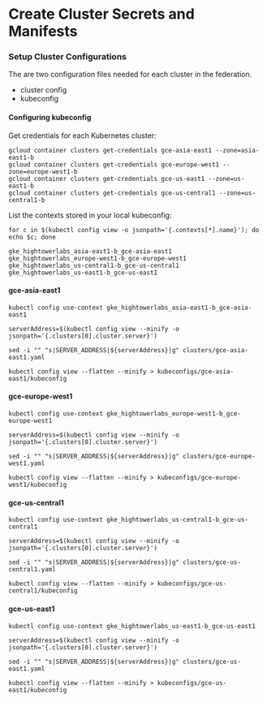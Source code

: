 # Create Cluster Secrets and Manifests

### Setup Cluster Configurations

The are two configuration files needed for each cluster in the federation.

* cluster config
* kubeconfig

#### Configuring kubeconfig

Get credentials for each Kubernetes cluster:

```
gcloud container clusters get-credentials gce-asia-east1 --zone=asia-east1-b
gcloud container clusters get-credentials gce-europe-west1 --zone=europe-west1-b
gcloud container clusters get-credentials gce-us-east1 --zone=us-east1-b
gcloud container clusters get-credentials gce-us-central1 --zone=us-central1-b
```

List the contexts stored in your local kubeconfig:

```
for c in $(kubectl config view -o jsonpath='{.contexts[*].name}'); do echo $c; done
```

```
gke_hightowerlabs_asia-east1-b_gce-asia-east1
gke_hightowerlabs_europe-west1-b_gce-europe-west1
gke_hightowerlabs_us-central1-b_gce-us-central1
gke_hightowerlabs_us-east1-b_gce-us-east1
```

#### gce-asia-east1

```
kubectl config use-context gke_hightowerlabs_asia-east1-b_gce-asia-east1
```
```
serverAddress=$(kubectl config view --minify -o jsonpath='{.clusters[0].cluster.server}')
```
```
sed -i "" "s|SERVER_ADDRESS|${serverAddress}|g" clusters/gce-asia-east1.yaml
```
```
kubectl config view --flatten --minify > kubeconfigs/gce-asia-east1/kubeconfig
```

#### gce-europe-west1

```
kubectl config use-context gke_hightowerlabs_europe-west1-b_gce-europe-west1
```
```
serverAddress=$(kubectl config view --minify -o jsonpath='{.clusters[0].cluster.server}')
```
```
sed -i "" "s|SERVER_ADDRESS|${serverAddress}|g" clusters/gce-europe-west1.yaml
```
```
kubectl config view --flatten --minify > kubeconfigs/gce-europe-west1/kubeconfig
```

#### gce-us-central1

```
kubectl config use-context gke_hightowerlabs_us-central1-b_gce-us-central1
```
```
serverAddress=$(kubectl config view --minify -o jsonpath='{.clusters[0].cluster.server}')
```
```
sed -i "" "s|SERVER_ADDRESS|${serverAddress}|g" clusters/gce-us-central1.yaml
```
```
kubectl config view --flatten --minify > kubeconfigs/gce-us-central1/kubeconfig
```

#### gce-us-east1

```
kubectl config use-context gke_hightowerlabs_us-east1-b_gce-us-east1
```
```
serverAddress=$(kubectl config view --minify -o jsonpath='{.clusters[0].cluster.server}')
```
```
sed -i "" "s|SERVER_ADDRESS|${serverAddress}|g" clusters/gce-us-east1.yaml
```
```
kubectl config view --flatten --minify > kubeconfigs/gce-us-east1/kubeconfig
```

